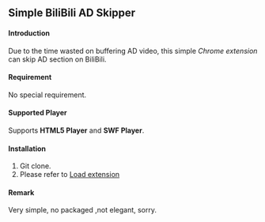 Simple BiliBili AD Skipper
---

#### Introduction
 Due to the time wasted on buffering AD video, this simple *Chrome extension* can skip AD section on BiliBili.
 
#### Requirement
No special requirement.
 
#### Supported Player
 Supports **HTML5 Player** and **SWF Player**.
 
#### Installation
1. Git clone.
2. Please refer to [Load extension](https://developer.chrome.com/extensions/getstarted#unpacked)

#### Remark
 Very simple, no packaged ,not elegant, sorry.